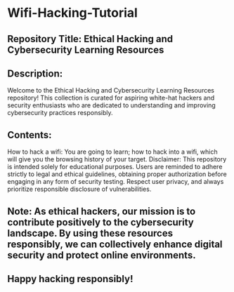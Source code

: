 # Wifi-Hacking-Tutorial
<h2>Repository Title: Ethical Hacking and Cybersecurity Learning Resources</h2>

<h2>Description:</h2>

Welcome to the Ethical Hacking and Cybersecurity Learning Resources repository! This collection is curated for aspiring white-hat hackers and security enthusiasts who are dedicated to understanding and improving cybersecurity practices responsibly.

<h2>Contents:</h2>

How to hack a wifi:
You are going to learn; how to hack into a wifi, which will give you the browsing history of your target.
Disclaimer: This repository is intended solely for educational purposes. Users are reminded to adhere strictly to legal and ethical guidelines, obtaining proper authorization before engaging in any form of security testing. Respect user privacy, and always prioritize responsible disclosure of vulnerabilities.

<h2><b>Note: As ethical hackers, our mission is to contribute positively to the cybersecurity landscape. By using these resources responsibly, we can collectively enhance digital security and protect online environments.</b></h2>

<h2>Happy hacking responsibly!</h2>

